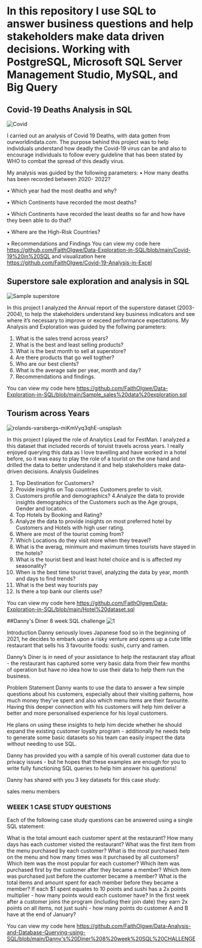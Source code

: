 # In this repository I use SQL to answer business questions and help stakeholders make data driven decisions. Working with PostgreSQL, Microsoft SQL Server Management Studio, MySQL, and Big Query


## Covid-19 Deaths Analysis in SQL
![Covid](https://user-images.githubusercontent.com/108904370/203080181-2d4289c4-131f-4fa8-8079-68d11622b2e8.jpg)


I carried out an analysis of Covid 19 Deaths, with data gotten from ourworldindata.com. The purpose behind this project was to help individuals understand how deadly the  Covid-19 virus can be and also to encourage individuals to follow every guideline that has been stated by WHO to combat the spread of this deadly virus.

My analysis was guided by the following parameters:
• How many deaths has been recorded between 2020- 2022?

• Which year had the most deaths and why?

• Which Continents have recorded the most deaths?

• Which Continents have recorded the least deaths so far and how have they been able to do 
that?

• Where are the High-Risk Countries?

• Recommendations and Findings
You can view my code here https://github.com/FaithOIgwe/Data-Exploration-in-SQL/blob/main/Covid-19%20in%20SQL and visualization here https://github.com/FaithOIgwe/Covid-19-Analysis-in-Excel

## Superstore sale exploration and analysis in SQL
![Sample superstore](https://user-images.githubusercontent.com/108904370/203080308-53134ef8-80fc-4f56-af32-cd402c8976f4.jpg)

In this project I analyzed the Annual report of the superstore dataset (2003-2004), to help the stakeholders understand key business indicators and see where it’s necessary to improve or exceed performance expectations.
My Analysis and Exploration was guided by the follwing parameters:
 1. What is the sales trend across years?
 2. What is the best and least selling products?
 3. What is the best month to sell at superstore?
 4. Are there products that go well togther?
 5. Who are our best clients?
 6. What is the average sale per year, month and day?
 7. Recommendations and findings.

You can view my code here https://github.com/FaithOIgwe/Data-Exploration-in-SQL/blob/main/Sample_sales%20data%20exploration.sql

## Tourism across Years
![rolands-varsbergs-miKmVyq3qhE-unsplash](https://user-images.githubusercontent.com/108904370/203080076-032000cc-b701-4216-9e69-27abf55bda67.jpg)

In this project I played the  role of Analytics Lead for FestMan. I analyzed a this dataset that included records of toruist travels across years. I really enjoyed querying this data as I love travelling and have worked in a hotel before, so it was easy to play the role of a tourist on the one hand and drilled the data to better understand it and help  stakeholders make data-driven decisions.
 Analysis Guidelines
1. Top Destination for Customers?
2. Provide insights on Top countries Customers prefer to visit.
3. Customers profile and demographics?
4.Analyze the data to provide insights demographics of the Customers such as the Age groups, Gender and location.
5. Top Hotels by Booking and Rating?
6. Analyze the data to provide insights on most preferred hotel by Customers and Hotels with high user rating.
7. Where are most of the tourist coming from?
8. Which Locations do they visit more when they treavel?
9. What is the averag, minimum and maximum times tourists have stayed in the hotels?
10. What is the tourist best and least hotel choice and is is affected my seasonality?
11. When is the best time tourist travel, analyzing the data by year, month and days to find trends?
12. What is the best way tourists pay 
13. Is there a top bank our clients use?

You can view my code here https://github.com/FaithOIgwe/Data-Exploration-in-SQL/blob/main/Hotel%20dataset.sql

##Danny's Diner 8 week SQL challenge 
![1](https://user-images.githubusercontent.com/108904370/203078785-ab361c28-51b7-412f-ab78-abe2589f6e20.png)

Introduction
Danny seriously loves Japanese food so in the beginning of 2021, he decides to embark upon a risky venture and opens up a cute little restaurant that sells his 3 favourite foods: sushi, curry and ramen.

Danny’s Diner is in need of your assistance to help the restaurant stay afloat - the restaurant has captured some very basic data from their few months of operation but have no idea how to use their data to help them run the business.

Problem Statement
Danny wants to use the data to answer a few simple questions about his customers, especially about their visiting patterns, how much money they’ve spent and also which menu items are their favourite. Having this deeper connection with his customers will help him deliver a better and more personalised experience for his loyal customers.

He plans on using these insights to help him decide whether he should expand the existing customer loyalty program - additionally he needs help to generate some basic datasets so his team can easily inspect the data without needing to use SQL.

Danny has provided you with a sample of his overall customer data due to privacy issues - but he hopes that these examples are enough for you to write fully functioning SQL queries to help him answer his questions!

Danny has shared with you 3 key datasets for this case study:

sales
menu
members

### WEEEK 1 CASE STUDY QUESTIONS 

Each of the following case study questions can be answered using a single SQL statement:

What is the total amount each customer spent at the restaurant?
How many days has each customer visited the restaurant?
What was the first item from the menu purchased by each customer?
What is the most purchased item on the menu and how many times was it purchased by all customers?
Which item was the most popular for each customer?
Which item was purchased first by the customer after they became a member?
Which item was purchased just before the customer became a member?
What is the total items and amount spent for each member before they became a member?
If each $1 spent equates to 10 points and sushi has a 2x points multiplier - how many points would each customer have?
In the first week after a customer joins the program (including their join date) they earn 2x points on all items, not just sushi - how many points do customer A and B have at the end of January?

You can view my code here https://github.com/FaithOIgwe/Data-Analysis-and-Database-Querying-using-SQL/blob/main/Danny's%20Diner%208%20week%20SQL%20CHALLENGE
